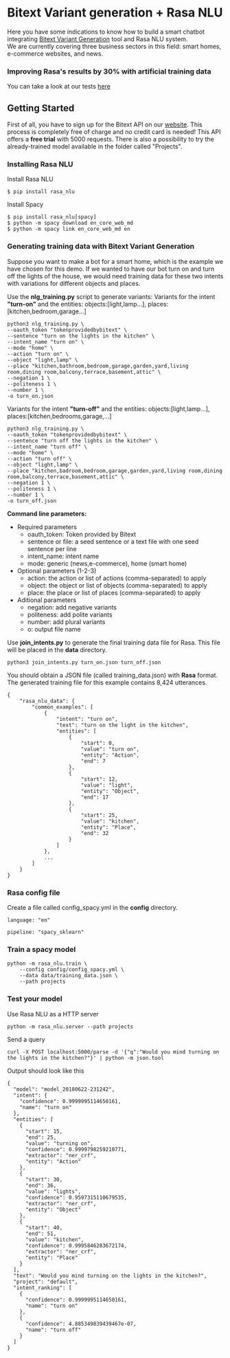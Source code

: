 # Bitext Variant generation + Rasa NLU

Here you have some indications to know how to build a smart chatbot integrating [Bitext Variant Generation](https://blog.bitext.com/improving-rasas-results-with-linguistics-based-nlg) tool and Rasa NLU system.
<br>We are currently covering three business sectors in this field: smart homes, e-commerce websites, and news. 

### Improving Rasa's results by 30% with artificial training data
You can take a look at our tests [here](https://blog.bitext.com/improving-rasas-results-with-artificial-training-data-ii)

## Getting Started

First of all, you have to sign up for the Bitext API on our [website](https://api.bitext.com/#/login/). This process is completely free of charge and no credit card is needed! This API offers a **free trial** with 5000 requests. There is also a possibility to try the already-trained model available in the folder called "Projects".


### Installing Rasa NLU

Install Rasa NLU

```
$ pip install rasa_nlu
```

Install Spacy

```
$ pip install rasa_nlu[spacy]
$ python -m spacy download en_core_web_md
$ python -m spacy link en_core_web_md en
```

### Generating training data with Bitext Variant Generation

Suppose you want to make a bot for a smart home, which is the example we have chosen for this demo. If we wanted to have our bot turn on and turn off the lights of the house, we would need training data for these two intents with variations for different objects and places.

Use the **nlg_training.py** script to generate variants:
Variants for the intent **"turn-on"** and the entities: objects:[light,lamp...], places:[kitchen,bedroom,garage...]
```
python3 nlg_training.py \
--oauth_token "tokenprovidedbybitext" \
--sentence "turn on the lights in the kitchen" \
--intent_name "turn on" \
--mode "home" \
--action "turn on" \
--object "light,lamp" \
--place "kitchen,bathroom,bedroom,garage,garden,yard,living room,dining room,balcony,terrace,basement,attic" \
--negation 1 \
--politeness 1 \
--number 1 \
-o turn_on.json
```

Variants for the intent **"turn-off"** and the entities: objects:[light,lamp...], places:[kitchen,bedrooms,garage,...]
```
python3 nlg_training.py \
--oauth_token "tokenprovidedbybitext" \
--sentence "turn off the lights in the kitchen" \
--intent_name "turn off" \
--mode "home" \
--action "turn off" \
--object "light,lamp" \
--place "kitchen,badroom,bedroom,garage,garden,yard,living room,dining room,balcony,terrace,basement,attic" \
--negation 1 \
--politeness 1 \
--number 1 \
-o turn_off.json
```

**Command line parameters:**
* Required parameters
  * oauth_token: Token provided by Bitext
  * sentence or file: a seed sentence or a text file with one seed sentence per line
  * intent_name: intent name
  * mode: generic (news,e-commerce), home (smart home)
* Optional parameters (1-2-3)
  * action: the action or list of actions (comma-separated) to apply
  * object: the object or list of objects (comma-separated) to apply
  * place: the place or list of places (comma-separated) to apply
* Aditional parameters
  * negation: add negative variants
  * politeness: add polite variants
  * number: add plural variants
  * o: output file name

Use **join_intents.py** to generate the final training data file for Rasa. This file will be placed in the **data** directory.
```
python3 join_intents.py turn_on.json turn_off.json
```

You should obtain a JSON file (called training_data.json) with **Rasa** format.<br>The generated training file for this example contains 8,424 utterances.

```
{
	"rasa_nlu_data": {
		"common_examples": [
			{
				"intent": "turn on",
				"text": "turn on the light in the kitchen",
				"entities": [
					{
						"start": 0,
						"value": "turn on",
						"entity": "Action",
						"end": 7
					},
					{
						"start": 12,
						"value": "light",
						"entity": "Object",
						"end": 17
					},
					{
						"start": 25,
						"value": "kitchen",
						"entity": "Place",
						"end": 32
					}
				]
			},
			...
		]
	}
}
```

### Rasa config file

Create a file called config_spacy.yml in the **config** directory.

```
language: "en"

pipeline: "spacy_sklearn"
```

### Train a spacy model

```
python -m rasa_nlu.train \
    --config config/config_spacy.yml \
    --data data/training_data.json \
    --path projects
```

### Test your model

Use Rasa NLU as a HTTP server
```
python -m rasa_nlu.server --path projects
```
Send a query
```
curl -X POST localhost:5000/parse -d '{"q":"Would you mind turning on the lights in the kitchen?"}' | python -m json.tool
```
Output should look like this
```
{
  "model": "model_20180622-231242",
  "intent": {
    "confidence": 0.9999995114650161,
    "name": "turn on"
  },
  "entities": [
    {
      "start": 15,
      "end": 25,
      "value": "turning on",
      "confidence": 0.9999798259210771,
      "extractor": "ner_crf",
      "entity": "Action"
    },
    {
      "start": 30,
      "end": 36,
      "value": "lights",
      "confidence": 0.9597315110679535,
      "extractor": "ner_crf",
      "entity": "Object"
    },
    {
      "start": 40,
      "end": 51,
      "value": "kitchen",
      "confidence": 0.9995846283672174,
      "extractor": "ner_crf",
      "entity": "Place"
    }
  ],
  "text": "Would you mind turning on the lights in the kitchen?",
  "project": "default",
  "intent_ranking": [
    {
      "confidence": 0.9999995114650161,
      "name": "turn on"
    },
    {
      "confidence": 4.885349839439467e-07,
      "name": "turn off"
    }
  ]
}
```

